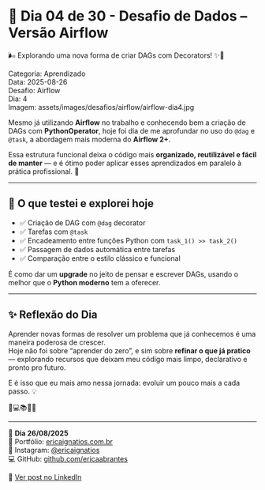 # 🎯 Dia 04 de 30 - Desafio de Dados – Versão Airflow
🌬️ Explorando uma nova forma de criar DAGs com Decorators! ✨🐍

Categoria: Aprendizado  
Data: 2025-08-26  
Desafio: Airflow  
Dia: 4  
Imagem: assets/images/desafios/airflow/airflow-dia4.jpg  

Mesmo já utilizando **Airflow** no trabalho e conhecendo bem a criação de DAGs com **PythonOperator**, hoje foi dia de me aprofundar no uso do `@dag` e `@task`, a abordagem mais moderna do **Airflow 2+**.  

Essa estrutura funcional deixa o código mais **organizado, reutilizável e fácil de manter** — e é ótimo poder aplicar esses aprendizados em paralelo à prática profissional. 🚀

---

## 🔧 O que testei e explorei hoje
- ✅ Criação de DAG com `@dag` decorator  
- ✅ Tarefas com `@task`  
- ✅ Encadeamento entre funções Python com `task_1() >> task_2()`  
- ✅ Passagem de dados automática entre tarefas  
- ✅ Comparação entre o estilo clássico e funcional  

É como dar um **upgrade** no jeito de pensar e escrever DAGs, usando o melhor que o **Python moderno** tem a oferecer.  

---

## ✨ Reflexão do Dia
Aprender novas formas de resolver um problema que já conhecemos é uma maneira poderosa de crescer.  
Hoje não foi sobre “aprender do zero”, e sim sobre **refinar o que já pratico** — explorando recursos que deixam meu código mais limpo, declarativo e pronto pro futuro.  

E é isso que eu mais amo nessa jornada: evoluir um pouco mais a cada passo. 💡  

💫💻📚🌸🎯  

---

🦋 **Dia 26/08/2025**  
📌 Portfólio: [ericaignatios.com.br](https://ericaignatios.com.br)  
📸 Instagram: [@ericaignatios](https://instagram.com/ericaignatios)  
💻 GitHub: [github.com/ericaabrantes](https://github.com/ericaabrantes)  

🔗 [Ver post no LinkedIn](https://www.linkedin.com/posts/ericaabrantesignatios_30diasdedados-apacheairflow-engenhariadedados-activity-7367260956642394113-V9mf)
